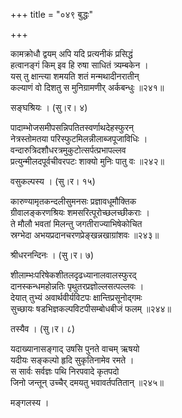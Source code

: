 +++
title = "०४९ बुद्धः"

+++


कामक्रोधौ द्वयम् अपि यदि प्रत्यनीकं प्रसिद्धं  
हत्वानङ्गं किम् इव हि रुषा साधितं त्र्यम्बकेन ।  
यस् तु क्षान्त्या शमयति शतं मन्मथादीनरातीन्  
कल्याणं वो दिशतु स मुनिग्रामणीर् अर्कबन्धुः ॥२४१॥  


सङ्घश्रियः । (सु।र। ४)   


पादाम्भोजसमीपसन्निपतितस्वर्णाथदेहस्फुरन्  
नेत्रस्तोमतया परिस्फुटमिलन्नीलाब्जपूजाविधिः ।  
वन्दारुत्रिदशौधरत्रमुकुटोत्सर्पत्प्रभापल्लव  
प्रत्युन्मीलदपूर्वचीवरपटः शाक्यो मुनिः पातु वः ॥२४२॥  


वसुकल्पस्य । (सु।र। १५)  


कारुण्यामृतकन्दलीसुमनसः प्रज्ञावधूमौक्तिक  
ग्रीवालङ्करणश्रियः शमसरित्पूरोच्छलच्छीकराः ।  
ते मौलौ भवतां मिलन्तु जगतीराज्याभिषेकोचित  
स्रग्भेदा अभयप्रदानचरणप्रेङ्खन्नखाग्रांशवः ॥२४३॥  


श्रीधरनन्दिनः । (सु।र। ७)  


शीलाम्भःपरिषेकशीतलदृढध्यानालवालस्फुरद्  
दानस्कन्धमहोन्नतिः पृथुतरप्रज्ञोल्लसत्पल्लवः ।  
देयात् तुभ्यं अवार्थवीर्यविटपः क्षान्तिप्रसूनोद्गमः  
सुच्छायः षडभिज्ञकल्पविटपीसम्बोधबीजं फलम् ॥२४४॥  


तस्यैव । (सु।र। ८)  


यदाख्यानासङ्गाद् उषसि पुनते वाचम् ऋषयो  
यदीयः सङ्कल्पो हृदि सुकृतिनामेव रमते ।  
स सार्वः सर्वज्ञः पथि निरपवादे कृतपदो  
जिनो जन्तून् उच्चैर् दमयतु भवावर्तपतितान् ॥२४५॥  


मङ्गलस्य ।  


